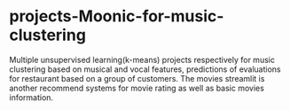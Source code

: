 # projects-Moonic-for-music-clustering
Multiple unsupervised learning(k-means) projects respectively for music clustering based on musical and vocal features, predictions of evaluations for restaurant based on a group of customers. The movies streamlit is another recommend systems for movie rating as well as basic movies information.
